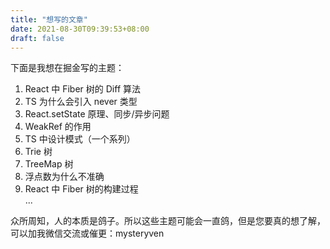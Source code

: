 ```yaml
---
title: "想写的文章"
date: 2021-08-30T09:39:53+08:00
draft: false
---
```


下面是我想在掘金写的主题：

1. React 中 Fiber 树的 Diff 算法
2. TS 为什么会引入 never 类型
3. React.setState 原理、同步/异步问题
4. WeakRef 的作用
5. TS 中设计模式（一个系列）
6. Trie 树
7. TreeMap 树
8. 浮点数为什么不准确
9. React 中 Fiber 树的构建过程  
   ...

众所周知，人的本质是鸽子。所以这些主题可能会一直鸽，但是您要真的想了解，可以加我微信交流或催更：mysteryven
